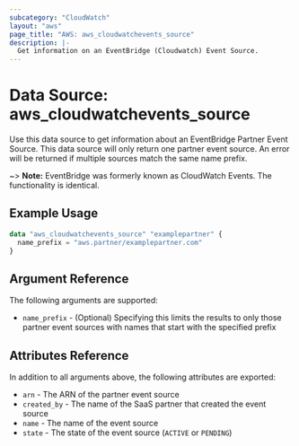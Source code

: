 ```yaml
---
subcategory: "CloudWatch"
layout: "aws"
page_title: "AWS: aws_cloudwatchevents_source"
description: |-
  Get information on an EventBridge (Cloudwatch) Event Source.
---
```


# Data Source: aws_cloudwatchevents_source

Use this data source to get information about an EventBridge Partner Event Source. This data source will only return one partner event source. An error will be returned if multiple sources match the same name prefix.

~> **Note:** EventBridge was formerly known as CloudWatch Events. The functionality is identical.

## Example Usage

```terraform
data "aws_cloudwatchevents_source" "examplepartner" {
  name_prefix = "aws.partner/examplepartner.com"
}
```

## Argument Reference

The following arguments are supported:

* `name_prefix` - (Optional) Specifying this limits the results to only those partner event sources with names that start with the specified prefix

## Attributes Reference

In addition to all arguments above, the following attributes are exported:

* `arn` - The ARN of the partner event source
* `created_by` - The name of the SaaS partner that created the event source
* `name` - The name of the event source
* `state` - The state of the event source (`ACTIVE` or `PENDING`)
